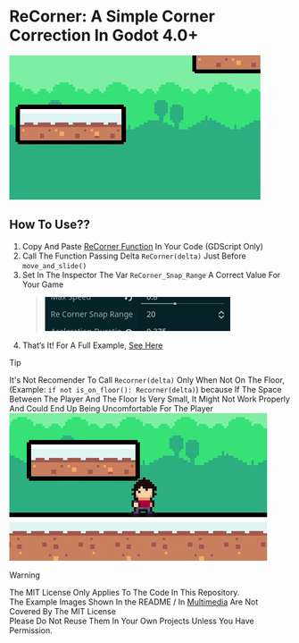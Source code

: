 # ReCorner: A Simple Corner Correction In Godot 4.0+
![ReCorner Example Gif](https://raw.githubusercontent.com/SuperBenjaBros/Corner-Correction-Godot--ReCorner/refs/heads/main/Multimedia/Asset_Library/ScreenShoots/ScreenShot%201.gif)

## How To Use??
1. Copy And Paste [ReCorner Function](addons/ReCorner/ReCorner.gd) In Your Code (GDScript Only)  
2. Call The Function Passing Delta `ReCorner(delta)` Just Before `move_and_slide()`  
3. Set In The Inspector The Var `ReCorner_Snap_Range` A Correct Value For Your Game
    > ![Variable In Inspector Example](Multimedia/Examples/Inspector_Var_Example.png)  
4. That’s It! For A Full Example, [See Here](addons/ReCorner/An-Example-Of-Use.gd)  

> [!TIP]
> It's Not Recomender To Call `Recorner(delta)` Only When Not On The Floor, (Example: `if not is_on_floor(): Recorner(delta)`)
> because If The Space Between The Player And The Floor Is Very Small, It Might Not Work Properly And Could End Up Being Uncomfortable For The Player  
> ![Example Of No Recomender Use Gif](Multimedia/Examples/Only_Is_On_Floor_Example.gif)  

> [!WARNING]
> The MIT License Only Applies To The Code In This Repository.  
> The Example Images Shown In the README / In [Multimedia](Multimedia) Are Not Covered By The MIT License  
> Please Do Not Reuse Them In Your Own Projects Unless You Have Permission.  
